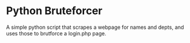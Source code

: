 # Python Bruteforcer

A simple python script that scrapes a webpage for names and depts, and uses those to brutforce a login.php page.